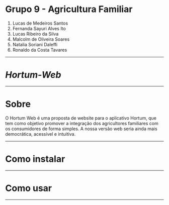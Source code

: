 # Grupo 9 - Agricultura Familiar

1. Lucas de Medeiros Santos
1. Fernanda Sayuri Alves Ito
1. Lucas Ribeiro da Silva
1. Malcolm de Oliveira Soares
1. Natalia Soriani Daleffi
1. Ronaldo da Costa Tavares

-----

# *Hortum-Web*

----

# Sobre

O Hortum Web é uma proposta de website para o aplicativo Hortum, que tem como objetivo promover a integração dos agricultores familiares com os consumidores de forma simples. A nossa versão web seria ainda mais democrática, acessível e intuitiva.

---

# Como instalar 

---

# Como usar 

----


